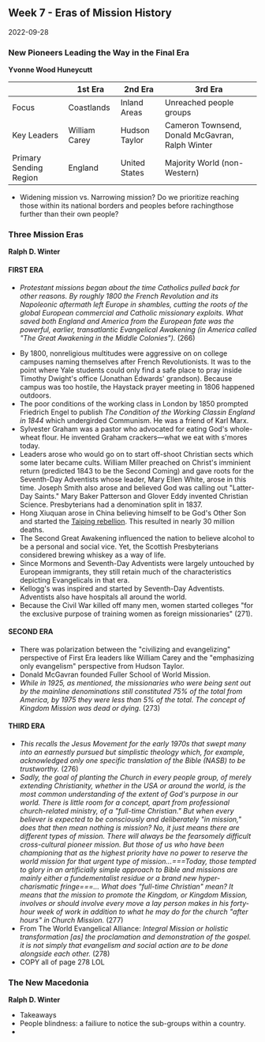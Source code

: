 ## Week 7 - Eras of Mission History
2022-09-28

### New Pioneers Leading the Way in the Final Era
**Yvonne Wood Huneycutt**

|                        | 1st Era       | 2nd Era       | 3rd Era                                         |
| ---------------------- | ------------- | ------------- | ----------------------------------------------- |
| Focus                  | Coastlands    | Inland Areas  | Unreached people groups                         |
| Key Leaders            | William Carey | Hudson Taylor | Cameron Townsend, Donald McGavran, Ralph Winter |
| Primary Sending Region | England       | United States | Majority World (non-Western)                                                |

- Widening mission vs. Narrowing mission? Do we prioritize reaching those within its national borders and peoples before rachingthose further than their own people?

### Three Mission Eras
**Ralph D. Winter**

#### FIRST ERA
* *Protestant missions began about the time Catholics pulled back for other reasons. By roughly 1800 the French Revolution and its Napoleonic aftermath left Europe in shambles, cutting the roots of the global European commercial and Catholic missionary exploits. What saved both England and America from the European fate was the powerful, earlier, transatlantic Evangelical Awakening (in America called "The Great Awakening in the Middle Colonies").* (266)
- By 1800, nonreligious multitudes were aggressive on on college campuses naming themselves after French Revolutionists. It was to the point where Yale students could only find a safe place to pray inside Timothy Dwight's office (Jonathan Edwards' grandson). Because campus was too hostile, the Haystack prayer meeting in 1806 happened outdoors. 
- The poor conditions of the working class in London by 1850 prompted Friedrich Engel to publish *The Condition of the Working Classin England in 1844* which undergirded Communism. He was a friend of Karl Marx.
- Sylvester Graham was a pastor who advocated for eating God's whole-wheat flour. He invented Graham crackers—what we eat with s'mores today.
- Leaders arose who would go on to start off-shoot Christian sects which some later became cults. William Miller preached on Christ's imminient return (predicted 1843 to be the Second Coming) and gave roots for the Seventh-Day Adventists whose leader, Mary Ellen White, arose in this time. Joseph Smith also arose and believed God was calling out "Latter-Day Saints." Mary Baker Patterson and Glover Eddy invented Christian Science. Presbyterians had a denomination split in 1837.
- Hong Xiuquan arose in China believing himself to be God's Other Son and started the [Taiping rebellion](https://www.britannica.com/event/Taiping-Rebellion). This resulted in nearly 30 million deaths.
- The Second Great Awakening influenced the nation to believe alcohol to be a personal and social vice. Yet, the Scottish Presbyterians considered brewing whiskey as a way of life.
- Since Mormons and Seventh-Day Adventists were largely untouched by European immigrants, they still retain much of the characteristics depicting Evangelicals in that era.
- Kellogg's was inspired and started by Seventh-Day Adventists. Adventists also have hospitals all around the world.
- Because the Civil War killed off many men, women started colleges "for the exclusive purpose of training women as foreign missionaries" (271).

#### SECOND ERA
* There was polarization between the "civilizing and evangelizing" perspective of First Era leaders like William Carey and the "emphasizing only evangelism" perspective from Hudson Taylor.
* Donald McGavran founded Fuller School of World Mission.
* *While in 1925, as mentioned, the missionaries who were being sent out by the mainline denominations still constituted 75% of the total from America, by 1975 they were less than 5% of the total. The concept of Kingdom Mission was dead or dying.* (273)


#### THIRD ERA
* *This recalls the Jesus Movement for the early 1970s that swept many into an earnestly pursued but simplistic theology which, for example, acknowledged only one specific translation of the Bible (NASB) to be trustworthy.* (276)
* *Sadly, the goal of planting the Church in every people group, of merely extending Christianity, whether in the USA or around the world, is the most common understanding of the extent of God's purpose in our world. There is little room for a concept, apart from professional church-related ministry, of a "full-time Christian." But when every believer is expected to be consciously and deliberately "in mission," does that then mean nothing is mission? No, it just means there are different types of mission. There will always be the fearsomely difficult cross-cultural pioneer mission. But those of us who have been championing that as the highest priority have no power to reserve the world mission for that urgent type of mission...===Today, those tempted to glory in an artificially simple approach to Bible and missions are mainly either a fundementalist residue or a brand new hyper-charismatic fringe===... What does "full-time Christian" mean? It means that the mission to promote the Kingdom, or Kingdom Mission, involves or should involve every move a lay person makes in his forty-hour week of work in addition to what he may do for the church "after hours" in Church Mission.* (277)
* From The World Evangelical Alliance: *Integral Mission or holistic transformation \[as\] the proclamation and demonstration of the gospel. it is not simply that evangelism and social action are to be done alongside each other.* (278)
* COPY all of page 278 LOL


### The New Macedonia
**Ralph D. Winter**
- Takeaways
- People blindness: a failiure to notice the sub-groups within a country.
- 